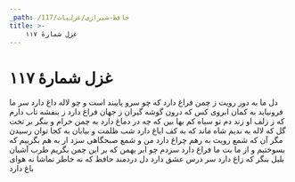 ```yaml
---
_path: /حافظ-شیرازی/غزلیات/117
title: >-
    غزل شمارهٔ ۱۱۷
---
```

# غزل شمارهٔ ۱۱۷

دل ما به دور رویت ز چمن فراغ دارد
که چو سرو پایبند است و چو لاله داغ دارد
سر ما فرونیاید به کمان ابروی کس
که درون گوشه گیران ز جهان فراغ دارد
ز بنفشه تاب دارم که ز زلف او زند دم
تو سیاه کم بها بین که چه در دماغ دارد
به چمن خرام و بنگر بر تخت گل که لاله
به ندیم شاه ماند که به کف ایاغ دارد
شب ظلمت و بیابان به کجا توان رسیدن
مگر آن که شمع رویت به رهم چراغ دارد
من و شمع صبحگاهی سزد ار به هم بگرییم
که بسوختیم و از ما بت ما فراغ دارد
سزدم چو ابر بهمن که بر این چمن بگریم
طرب آشیان بلبل بنگر که زاغ دارد
سر درس عشق دارد دل دردمند حافظ
که نه خاطر تماشا نه هوای باغ دارد
